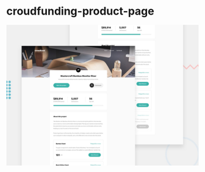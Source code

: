 # croudfunding-product-page

![Design preview for the croudfunding-product-page coding challenge](/design/desktop-preview.jpg)
